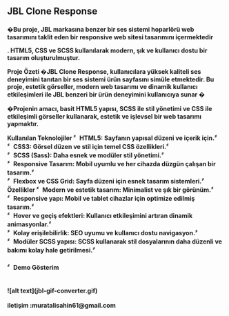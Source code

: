 <h2> JBL Clone Response </h2>
<h4>�Bu proje, JBL markasına benzer bir ses sistemi hoparlörü web tasarımını taklit eden bir responsive web sitesi tasarımını içermektedir<br>

  . HTML5, CSS ve SCSS kullanılarak modern, şık ve kullanıcı dostu bir tasarım oluşturulmuştur.<br>

Proje Özeti
�JBL Clone Response, kullanıcılara yüksek kaliteli ses deneyimini tanıtan bir ses sistemi ürün sayfasını simüle etmektedir.
Bu proje, estetik görseller, modern web tasarımı ve dinamik kullanıcı etkileşimleri ile JBL benzeri bir ürün deneyimini kullanıcıya sunar
�<br>

�Projenin amacı, basit HTML5 yapısı, SCSS ile stil yönetimi ve CSS ile etkileşimli görseller kullanarak, estetik ve işlevsel bir web tasarımı yapmaktır.<br>

Kullanılan Teknolojiler
〞HTML5: Sayfanın yapısal düzeni ve içerik için.〞<br>
〞CSS3: Görsel düzen ve stil için temel CSS özellikleri.〞<br>
〞SCSS (Sass): Daha esnek ve modüler stil yönetimi.〞<br>
〞Responsive Tasarım: Mobil uyumlu ve her cihazda düzgün çalışan bir tasarım.〞<br>
〞Flexbox ve CSS Grid: Sayfa düzeni için esnek tasarım sistemleri.〞<br>
Özellikler
〞Modern ve estetik tasarım: Minimalist ve şık bir görünüm.〞<br>
〞Responsive yapı: Mobil ve tablet cihazlar için optimize edilmiş tasarım.〞<br>
〞Hover ve geçiş efektleri: Kullanıcı etkileşimini artıran dinamik animasyonlar.〞<br>
〞Kolay erişilebilirlik: SEO uyumu ve kullanıcı dostu navigasyon.〞<br>
〞Modüler SCSS yapısı: SCSS kullanarak stil dosyalarının daha düzenli ve bakımı kolay hale getirilmesi.〞<br>
</h4>


<h4>〞Demo Gösterim <h4/><br>
![alt text](jbl-gif-converter.gif)<br><br>
iletişim :muratalisahin61@gmail.com
